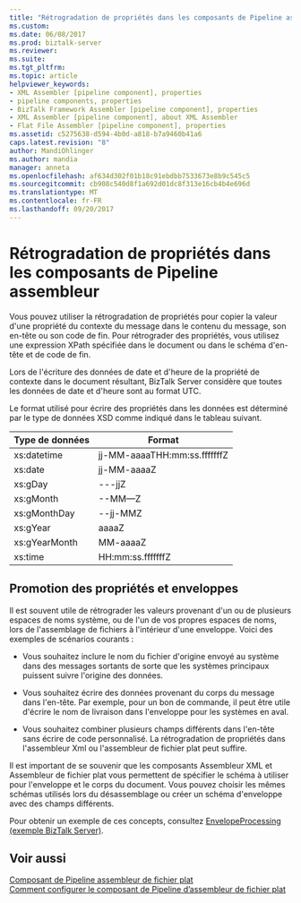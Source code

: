 ```yaml
---
title: "Rétrogradation de propriétés dans les composants de Pipeline assembleur | Documents Microsoft"
ms.custom: 
ms.date: 06/08/2017
ms.prod: biztalk-server
ms.reviewer: 
ms.suite: 
ms.tgt_pltfrm: 
ms.topic: article
helpviewer_keywords:
- XML Assembler [pipeline component], properties
- pipeline components, properties
- BizTalk Framework Assembler [pipeline component], properties
- XML Assembler [pipeline component], about XML Assembler
- Flat File Assembler [pipeline component], properties
ms.assetid: c5275638-d594-4b0d-a818-b7a9460b41a6
caps.latest.revision: "8"
author: MandiOhlinger
ms.author: mandia
manager: anneta
ms.openlocfilehash: af634d302f01b18c91ebdbb7533673e8b9c545c5
ms.sourcegitcommit: cb908c540d8f1a692d01dc8f313e16cb4b4e696d
ms.translationtype: MT
ms.contentlocale: fr-FR
ms.lasthandoff: 09/20/2017
---
```

# <a name="property-demotion-in-assembler-pipeline-components"></a>Rétrogradation de propriétés dans les composants de Pipeline assembleur
Vous pouvez utiliser la rétrogradation de propriétés pour copier la valeur d'une propriété du contexte du message dans le contenu du message, son en-tête ou son code de fin. Pour rétrograder des propriétés, vous utilisez une expression XPath spécifiée dans le document ou dans le schéma d'en-tête et de code de fin.  
  
 Lors de l'écriture des données de date et d'heure de la propriété de contexte dans le document résultant, BizTalk Server considère que toutes les données de date et d'heure sont au format UTC.  
  
 Le format utilisé pour écrire des propriétés dans les données est déterminé par le type de données XSD comme indiqué dans le tableau suivant.  
  
|Type de données|Format|  
|---------------|------------|  
|xs:datetime|jj-MM-aaaaTHH:mm:ss.fffffffZ|  
|xs:date|jj-MM-aaaaZ|  
|xs:gDay|---jjZ|  
|xs:gMonth|--MM—Z|  
|xs:gMonthDay|--jj-MMZ|  
|xs:gYear|aaaaZ|  
|xs:gYearMonth|MM-aaaaZ|  
|xs:time|HH:mm:ss.fffffffZ|  
  
## <a name="property-demotion-and-envelopes"></a>Promotion des propriétés et enveloppes  
 Il est souvent utile de rétrograder les valeurs provenant d'un ou de plusieurs espaces de noms système, ou de l'un de vos propres espaces de noms, lors de l'assemblage de fichiers à l'intérieur d'une enveloppe. Voici des exemples de scénarios courants :  
  
-   Vous souhaitez inclure le nom du fichier d'origine envoyé au système dans des messages sortants de sorte que les systèmes principaux puissent suivre l'origine des données.  
  
-   Vous souhaitez écrire des données provenant du corps du message dans l'en-tête. Par exemple, pour un bon de commande, il peut être utile d'écrire le nom de livraison dans l'enveloppe pour les systèmes en aval.  
  
-   Vous souhaitez combiner plusieurs champs différents dans l'en-tête sans écrire de code personnalisé. La rétrogradation de propriétés dans l'assembleur Xml ou l'assembleur de fichier plat peut suffire.  
  
 Il est important de se souvenir que les composants Assembleur XML et Assembleur de fichier plat vous permettent de spécifier le schéma à utiliser pour l'enveloppe et le corps du document. Vous pouvez choisir les mêmes schémas utilisés lors du désassemblage ou créer un schéma d'enveloppe avec des champs différents.  
  
 Pour obtenir un exemple de ces concepts, consultez [EnvelopeProcessing (exemple BizTalk Server)](../core/envelopeprocessing-biztalk-server-sample.md).  
  
## <a name="see-also"></a>Voir aussi  
 [Composant de Pipeline assembleur de fichier plat](../core/flat-file-assembler-pipeline-component.md)   
 [Comment configurer le composant de Pipeline d’assembleur de fichier plat](../core/how-to-configure-the-flat-file-assembler-pipeline-component.md)